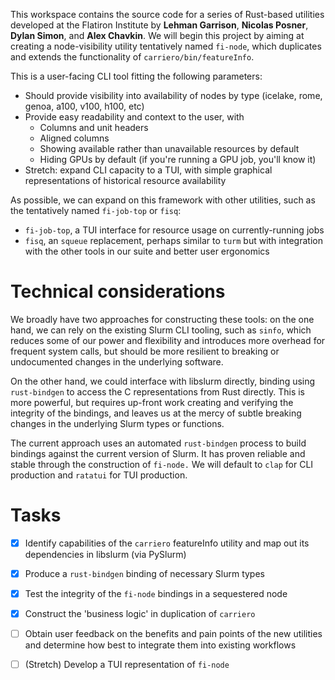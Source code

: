 This workspace contains the source code for a series of Rust-based utilities developed at the Flatiron Institute by **Lehman Garrison**, **Nicolas Posner**, **Dylan Simon**, and **Alex Chavkin**. We will begin this project by aiming at creating a node-visibility utility tentatively named `fi-node`, which duplicates and extends the functionality of `carriero/bin/featureInfo`. 

This is a user-facing CLI tool fitting the following parameters:

- Should provide visibility into availability of nodes by type (icelake, rome, genoa, a100, v100, h100, etc)
- Provide easy readability and context to the user, with 
	- Columns and unit headers
	- Aligned columns
	- Showing available rather than unavailable resources by default
	- Hiding GPUs by default (if you're running a GPU job, you'll know it)
 - Stretch: expand CLI capacity to a TUI, with simple graphical representations of historical resource availability

As possible, we can expand on this framework with other utilities, such as the tentatively named `fi-job-top` or `fisq`:
- `fi-job-top`, a TUI interface for resource usage on currently-running jobs
- `fisq`, an `squeue` replacement, perhaps similar to `turm` but with integration with the other tools in our suite and better user ergonomics

# Technical considerations

We broadly have two approaches for constructing these tools: on the one hand, we can rely on the existing Slurm CLI tooling, such as `sinfo`, which reduces some of our power and flexibility and introduces more overhead for frequent system calls, but should be more resilient to breaking or undocumented changes in the underlying software. 

On the other hand, we could interface with libslurm directly, binding using `rust-bindgen` to access the C representations from Rust directly. This is more powerful, but requires up-front work creating and verifying the integrity of the bindings, and leaves us at the mercy of subtle breaking changes in the underlying Slurm types or functions. 

The current approach uses an automated `rust-bindgen` process to build bindings against the current version of Slurm. It has proven reliable and stable through the construction of `fi-node.` We will default to `clap` for CLI production and `ratatui` for TUI production.

# Tasks
- [x] Identify capabilities of the `carriero` featureInfo utility and map out its dependencies in libslurm (via PySlurm)
- [x] Produce a `rust-bindgen` binding of necessary Slurm types
- [x] Test the integrity of the `fi-node` bindings in a sequestered node
- [x] Construct the 'business logic' in duplication of `carriero`
- [ ] Obtain user feedback on the benefits and pain points of the new utilities and determine how best to integrate them into existing workflows
- [ ] (Stretch) Develop a TUI representation of `fi-node`

